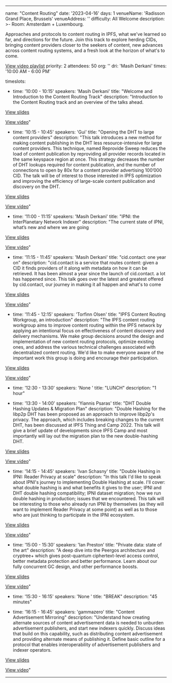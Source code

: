 ---

name: "Content Routing"
date: '2023-04-16'
days: 1
venueName: 'Radisson Grand Place, Brussels'
venueAddress: ''
difficulty: All Welcome
description: >-
  Room: Amsterdam + Luxembourg.
  
  Approaches and protocols to content routing in IPFS, what we've learned so far, and directions for the future. Join this track to explore herding CIDs, bringing content providers closer to the seekers of content, new advances across content routing systems, and a fresh look at the horizon of what's to come.  
  
  [View video playlist](https://youtube.com/playlist?list=PLuhRWgmPaHtRBWV3SvInC5ATS8aKV3lsW)
priority: 2
attendees: 50
org: ''
dri: 'Masih Derkani'
times: '10:00 AM - 6:00 PM'

timeslots:
  - time: '10:00 - 10:15'
    speakers: 'Masih Derkani'
    title: "Welcome and Introduction to the Content Routing Track"
    description: "Introduction to the Content Routing track and an overview of the talks ahead.

<a href='https://docs.google.com/presentation/d/1yRH67x6UF8YUjfNRHSUfbejCKoJR9egdBwV9msWNG8g/edit'>View slides</a>

<a href='https://youtu.be/oe7fjOl-q0s'>View video</a>"

  - time: '10:15 - 10:45'
    speakers: 'Gui'
    title: "Opening the DHT to large content providers"
    description: "This talk introduces a new method for making content publishing in the DHT less resource-intensive for large content providers. This technique, named Reprovide Sweep reduces the load of content publication by reproviding all provider records located in the same keyspace region at once. This strategy decreases the number of DHT lookups required for content publication, and the number of connections to open by 80x for a content provider advertising 100’000 CID. The talk will be of interest to those interested in IPFS optimization and improving the efficiency of large-scale content publication and discovery on the DHT. 

<a href='https://ipfsthing.slack.com/files/U03P6U85734/F0544UP3J9E/2023-04-16_reprovide-sweep.pdf'>View slides</a>

<a href='https://youtu.be/bXaL64fp55c'>View video</a>"

  - time: '11:00 - 11:15'
    speakers: 'Masih Derkani'
    title: "IPNI: the InterPlanetary Network Indexer"
    description: "The current state of IPNI, what’s new and where we are going

<a href='https://docs.google.com/presentation/d/1gBdzFD7nlm4Pq0ZZIDBEofrJz6S_WMglc_yRzs_6G0E/edit'>View slides</a>

<a href='https://youtu.be/_EDJXeDtcX4'>View video</a>"

  - time: '11:15 - 11:45'
    speakers: 'Masih Derkani'
    title: "cid.contact: one year on"
    description: "cid.contact is a service that routes content: given a CID it finds providers of it along with metadata on how it can be retrieved. It has been almost a year since the launch of cid.contact. a lot has happened since. This talk goes over the latest and greatest offered by cid.contact, our journey in making it all happen and what's to come

<a href='https://docs.google.com/presentation/d/1yRH67x6UF8YUjfNRHSUfbejCKoJR9egdBwV9msWNG8g/edit'>View slides</a>

<a href='https://youtu.be/CPlOdNqJ8og'>View video</a>"

  - time: '11:45 - 12:15'
    speakers: 'Torfinn Olsen'
    title: "IPFS Content Routing Workgroup, an introduction"
    description: "The IPFS content routing workgroup aims to improve content routing within the IPFS network by applying an intentional focus on effectiveness of content discovery and delivery mechanisms. We make group decisions around the design and implementation of new content routing protocols, optimize existing ones, and address the various technical challenges associated with decentralized content routing. We'd like to make everyone aware of the important work this group is doing and encourage their participation.

<a href='https://docs.google.com/presentation/d/1B5H5obpx7vWotAJD3Yd4GD_DP5cLfmdnCJPbN4wtMTA/edit#slide=id.g1fd3609797b_0_43'>View slides</a>

<a href='https://youtu.be/MagS8ly_YXE'>View video</a>"

  - time: '12:30 - 13:30'
    speakers: 'None '
    title: "LUNCH"
    description: "1 hour"

  - time: '13:30 - 14:00'
    speakers: 'Yiannis Psaras'
    title: "DHT Double Hashing Updates & Migration Plan"
    description: "Double Hashing for the libp2p DHT has been proposed as an approach to improve libp2p's privacy. The approach, which includes breaking changes to the current DHT, has been discussed at IPFS Thing and Camp 2022. This talk will give a brief update of developments since IPFS Camp and most importantly will lay out the migration plan to the new double-hashing DHT.

<a href='https://ipfsthing.slack.com/files/U03P6U85734/F053M1GG1L4/ipfs_thing_2023_-_private_dht_migration.pdf'>View slides</a>

<a href='https://youtu.be/FP4kKemco4w'>View video</a>"

  - time: '14:15 - 14:45'
    speakers: 'Ivan Schasny'
    title: "Double Hashing in IPNI: Reader Privacy at scale"
    description: "In this talk I'd like to speak about IPNI's journey to implementing Double Hashing at scale. I'll cover: what double hashing is and what benefits it gives to the user; IPNI and DHT double hashing compatibility; IPNI dataset migration; how we run double hashing in production; issues that we encountered.
This talk will be interesting to those who already run IPNI by themselves (as they will want to implement Reader Privacy at some point) as well as to those who are just thinking to participate in the IPNI ecosystem.

<a href='https://docs.google.com/presentation/d/1KTQfhcc-FH9wqDjEMvCo5HbUvxVCQvCm_EOIwtd72Xw/edit?usp=sharing'>View slides</a>

<a href='https://youtu.be/Q46zJ_mai2c'>View video</a>"

  - time: '15:00 - 15:30'
    speakers: 'Ian Preston'
    title: "Private data: state of the art"
    description: "A deep dive into the Peergos architecture and cryptree+ which gives post-quantum ciphertext-level access control, better metadata protection and better performance. Learn about our fully concurrent GC design, and other performance boosts.

<a href='https://peergos.net/#{%22secretLink%22:true%2c%22path%22:%22%2Fdemo%2Ftalks%2F2023%2Fipfs-thing%2Fprivate-data%2Fweb%2Findex.html%22%2c%22open%22:true%2c%22link%22:%22#6MDZhRRPT4ugkJuUfcWtaZodN5QYzkZKJtHpDHomFJrVhNSZysiFYimpgtcA2F/6MDZhRRPT4ugkJuUfcRzRbPpFimcBNJx2N9TJDnL4W3ETYhwdsWdvgCkXkwipF/2Dgs1xCV1pWP3jtz7gFrFMpftHgJi6Gu6fBHvynKnKEZ2mBmheHMBcWNZsD6juzVJ7DkZdeQ9vDeC31rqHuzLdpkM5KAiAh/5Pf7SvkA3E2a2Gfmkzm9H3972FPwHzvETvNL6JhzPjSEK8W4NwV%22}'>View slides</a>

<a href='https://youtu.be/HVyrVUI2-RA'>View video</a>"

  - time: '15:30 - 16:15'
    speakers: 'None '
    title: "BREAK"
    description: "45 minutes"

  - time: '16:15 - 16:45'
    speakers: 'gammazero'
    title: "Content Advertisement Mirroring"
    description: "Understand how creating alternate sources of content advertisement data is needed to unburden advertisement publishers, and start new indexers quickly.
Discuss ideas that build on this capability, such as distributing content advertisement and providing alternate means of publishing it. Define basic outline for a protocol that enables interoperability of advertisement publishers and indexer operators.

<a href='https://docs.google.com/presentation/d/1KSV8nhcofIp-nsqVkIwuWAD3ssQaLf7KU1N0DbmJC_8/edit?usp=sharing '>View slides</a>

<a href='https://youtu.be/6l0i8DjhpLg'>View video</a>"

---